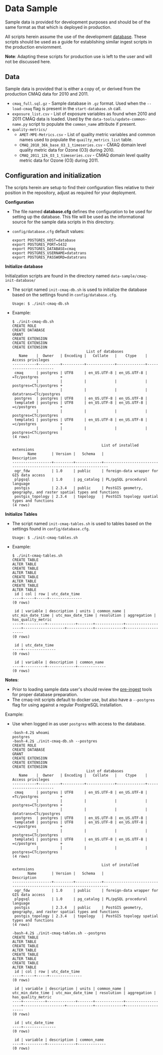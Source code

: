 # Data Sample

Sample data is provided for development purposes and should be of the same format as that which is deployed in production.

All scripts herein assume the use of the development [database](../postgres96). These scripts should be used as a guide for establishing similar ingest scripts in the production enviornment.

**Note**: Adapting these scripts for production use is left to the user and will not be discussed here.

## Data

Sample data is provided that is either a copy of, or derived from the production CMAQ data for 2010 and 2011.

- `cmaq_full.sql.gz` - Sample database in `.gz` format. Used when the `--load-cmaq` flag is present in the `start-database.sh` call.
- `exposure_list.csv` - List of exposure variables as found when 2010 and 2011 CMAQ data is loaded. Used by the `data-tools/update-common-name.py` script to populate the `common_name` attribute if present.
- `quality-metrics/`
	- `AMET-MPE-Metrics.csv` - List of quality metric variables and common names used to populate the `quailty_metrics_list` table.
	- `CMAQ_2010_36k_base_O3_1_timeseries.csv` - CMAQ domain level quality metric data for Ozone (O3) during 2010.
	- `CMAQ_2011_12k_O3_1_timeseries.csv` - CMAQ domain level quality metric data for Ozone (O3) during 2011.


## Configuration and initialization

The scripts herein are setup to find their configuration files relative to their position in the repository, adjust as required for your deployment.

**Configuration**

- The file named **database.cfg** defines the configuration to be used for setting up the database. This file will be used as the informational source for the sample data scripts in this directory.

- `config/database.cfg` default values:

	```config
	export POSTGRES_HOST=database
	export POSTGRES_PORT=5432
	export POSTGRES_DATABASE=cmaq
	export POSTGRES_USERNAME=datatrans
	export POSTGRES_PASSWORD=datatrans
	```

**Initialize database**

Initialzation scripts are found in the directory named `data-sample/cmaq-init-database/`

- The script named `init-cmaq-db.sh` is used to initialize the database based on the settings found in `config/database.cfg`.

	```
	Usage: $ ./init-cmaq-db.sh
	```

- Example:

	```
	$ ./init-cmaq-db.sh
	CREATE ROLE
	CREATE DATABASE
	GRANT
	CREATE EXTENSION
	CREATE EXTENSION
	CREATE EXTENSION
	                                  List of databases
	   Name    |  Owner   | Encoding |   Collate   |    Ctype    |   Access privileges
	-----------+----------+----------+-------------+-------------+------------------------
	 cmaq      | postgres | UTF8     | en_US.UTF-8 | en_US.UTF-8 | =Tc/postgres          +
	           |          |          |             |             | postgres=CTc/postgres +
	           |          |          |             |             | datatrans=CTc/postgres
	 postgres  | postgres | UTF8     | en_US.UTF-8 | en_US.UTF-8 |
	 template0 | postgres | UTF8     | en_US.UTF-8 | en_US.UTF-8 | =c/postgres           +
	           |          |          |             |             | postgres=CTc/postgres
	 template1 | postgres | UTF8     | en_US.UTF-8 | en_US.UTF-8 | =c/postgres           +
	           |          |          |             |             | postgres=CTc/postgres
	(4 rows)
	
	                                         List of installed extensions
	       Name       | Version |   Schema   |                             Description
	------------------+---------+------------+---------------------------------------------------------------------
	 ogr_fdw          | 1.0     | public     | foreign-data wrapper for GIS data access
	 plpgsql          | 1.0     | pg_catalog | PL/pgSQL procedural language
	 postgis          | 2.3.4   | public     | PostGIS geometry, geography, and raster spatial types and functions
	 postgis_topology | 2.3.4   | topology   | PostGIS topology spatial types and functions
	(4 rows)
	```

**Initialize Tables**

- The script named `init-cmaq-tables.sh` is used to tables based on the settings found in `config/database.cfg`.

	```
	Usage: $ ./init-cmaq-tables.sh
	```

- Example:

	```
	$ ./init-cmaq-tables.sh
	CREATE TABLE
	ALTER TABLE
	CREATE TABLE
	ALTER TABLE
	CREATE TABLE
	ALTER TABLE
	CREATE TABLE
	ALTER TABLE
	 id | col | row | utc_date_time
	----+-----+-----+---------------
	(0 rows)
	
	 id | variable | description | units | common_name | utc_min_date_time | utc_max_date_time | resolution | aggregation | has_quality_metric
	----+----------+-------------+-------+-------------+-------------------+-------------------+------------+-------------+--------------------
	(0 rows)
	
	 id | utc_date_time
	----+---------------
	(0 rows)
	
	 id | variable | description | common_name
	----+----------+-------------+-------------
	(0 rows)
	```
	
**Notes**: 

- Prior to loading sample data user's should review the [pre-ingest](../data-tools) tools for proper database preparation.
- The cmaq-init scripts default to docker use, but also have a `--postgres` flag for using against a regular PostgreSQL installation.

Example:

- Use when logged in as user `postgres` with access to the database.

	```
	-bash-4.2$ whoami
	postgres
	-bash-4.2$ ./init-cmaq-db.sh --postgres
	CREATE ROLE
	CREATE DATABASE
	GRANT
	CREATE EXTENSION
	CREATE EXTENSION
	CREATE EXTENSION
	                                  List of databases
	   Name    |  Owner   | Encoding |   Collate   |    Ctype    |   Access privileges
	-----------+----------+----------+-------------+-------------+------------------------
	 cmaq      | postgres | UTF8     | en_US.UTF-8 | en_US.UTF-8 | =Tc/postgres          +
	           |          |          |             |             | postgres=CTc/postgres +
	           |          |          |             |             | datatrans=CTc/postgres
	 postgres  | postgres | UTF8     | en_US.UTF-8 | en_US.UTF-8 |
	 template0 | postgres | UTF8     | en_US.UTF-8 | en_US.UTF-8 | =c/postgres           +
	           |          |          |             |             | postgres=CTc/postgres
	 template1 | postgres | UTF8     | en_US.UTF-8 | en_US.UTF-8 | =c/postgres           +
	           |          |          |             |             | postgres=CTc/postgres
	(4 rows)
	
	                                         List of installed extensions
	       Name       | Version |   Schema   |                             Description
	------------------+---------+------------+---------------------------------------------------------------------
	 ogr_fdw          | 1.0     | public     | foreign-data wrapper for GIS data access
	 plpgsql          | 1.0     | pg_catalog | PL/pgSQL procedural language
	 postgis          | 2.3.4   | public     | PostGIS geometry, geography, and raster spatial types and functions
	 postgis_topology | 2.3.4   | topology   | PostGIS topology spatial types and functions
	(4 rows)
	
	-bash-4.2$ ./init-cmaq-tables.sh --postgres
	CREATE TABLE
	ALTER TABLE
	CREATE TABLE
	ALTER TABLE
	CREATE TABLE
	ALTER TABLE
	CREATE TABLE
	ALTER TABLE
	 id | col | row | utc_date_time
	----+-----+-----+---------------
	(0 rows)
	
	 id | variable | description | units | common_name | utc_min_date_time | utc_max_date_time | resolution | aggregation | has_quality_metric
	----+----------+-------------+-------+-------------+-------------------+-------------------+------------+-------------+--------------------
	(0 rows)
	
	 id | utc_date_time
	----+---------------
	(0 rows)
	
	 id | variable | description | common_name
	----+----------+-------------+-------------
	(0 rows)
	```